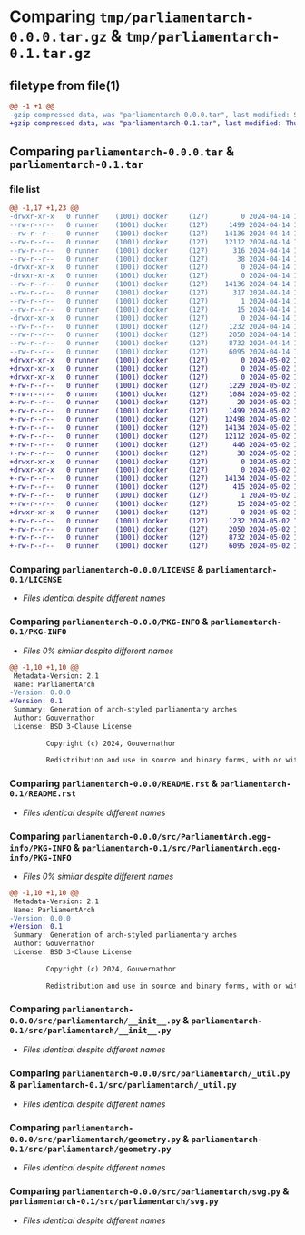 # Comparing `tmp/parliamentarch-0.0.0.tar.gz` & `tmp/parliamentarch-0.1.tar.gz`

## filetype from file(1)

```diff
@@ -1 +1 @@
-gzip compressed data, was "parliamentarch-0.0.0.tar", last modified: Sun Apr 14 14:13:47 2024, max compression
+gzip compressed data, was "parliamentarch-0.1.tar", last modified: Thu May  2 17:47:48 2024, max compression
```

## Comparing `parliamentarch-0.0.0.tar` & `parliamentarch-0.1.tar`

### file list

```diff
@@ -1,17 +1,23 @@
-drwxr-xr-x   0 runner    (1001) docker     (127)        0 2024-04-14 14:13:47.735324 parliamentarch-0.0.0/
--rw-r--r--   0 runner    (1001) docker     (127)     1499 2024-04-14 14:13:40.000000 parliamentarch-0.0.0/LICENSE
--rw-r--r--   0 runner    (1001) docker     (127)    14136 2024-04-14 14:13:47.735324 parliamentarch-0.0.0/PKG-INFO
--rw-r--r--   0 runner    (1001) docker     (127)    12112 2024-04-14 14:13:40.000000 parliamentarch-0.0.0/README.rst
--rw-r--r--   0 runner    (1001) docker     (127)      316 2024-04-14 14:13:40.000000 parliamentarch-0.0.0/pyproject.toml
--rw-r--r--   0 runner    (1001) docker     (127)       38 2024-04-14 14:13:47.735324 parliamentarch-0.0.0/setup.cfg
-drwxr-xr-x   0 runner    (1001) docker     (127)        0 2024-04-14 14:13:47.731324 parliamentarch-0.0.0/src/
-drwxr-xr-x   0 runner    (1001) docker     (127)        0 2024-04-14 14:13:47.735324 parliamentarch-0.0.0/src/ParliamentArch.egg-info/
--rw-r--r--   0 runner    (1001) docker     (127)    14136 2024-04-14 14:13:47.000000 parliamentarch-0.0.0/src/ParliamentArch.egg-info/PKG-INFO
--rw-r--r--   0 runner    (1001) docker     (127)      317 2024-04-14 14:13:47.000000 parliamentarch-0.0.0/src/ParliamentArch.egg-info/SOURCES.txt
--rw-r--r--   0 runner    (1001) docker     (127)        1 2024-04-14 14:13:47.000000 parliamentarch-0.0.0/src/ParliamentArch.egg-info/dependency_links.txt
--rw-r--r--   0 runner    (1001) docker     (127)       15 2024-04-14 14:13:47.000000 parliamentarch-0.0.0/src/ParliamentArch.egg-info/top_level.txt
-drwxr-xr-x   0 runner    (1001) docker     (127)        0 2024-04-14 14:13:47.735324 parliamentarch-0.0.0/src/parliamentarch/
--rw-r--r--   0 runner    (1001) docker     (127)     1232 2024-04-14 14:13:40.000000 parliamentarch-0.0.0/src/parliamentarch/__init__.py
--rw-r--r--   0 runner    (1001) docker     (127)     2050 2024-04-14 14:13:40.000000 parliamentarch-0.0.0/src/parliamentarch/_util.py
--rw-r--r--   0 runner    (1001) docker     (127)     8732 2024-04-14 14:13:40.000000 parliamentarch-0.0.0/src/parliamentarch/geometry.py
--rw-r--r--   0 runner    (1001) docker     (127)     6095 2024-04-14 14:13:40.000000 parliamentarch-0.0.0/src/parliamentarch/svg.py
+drwxr-xr-x   0 runner    (1001) docker     (127)        0 2024-05-02 17:47:48.157703 parliamentarch-0.1/
+drwxr-xr-x   0 runner    (1001) docker     (127)        0 2024-05-02 17:47:48.153703 parliamentarch-0.1/.github/
+drwxr-xr-x   0 runner    (1001) docker     (127)        0 2024-05-02 17:47:48.153703 parliamentarch-0.1/.github/workflows/
+-rw-r--r--   0 runner    (1001) docker     (127)     1229 2024-05-02 17:47:43.000000 parliamentarch-0.1/.github/workflows/python-package.yml
+-rw-r--r--   0 runner    (1001) docker     (127)     1084 2024-05-02 17:47:43.000000 parliamentarch-0.1/.github/workflows/python-publish.yml
+-rw-r--r--   0 runner    (1001) docker     (127)       20 2024-05-02 17:47:43.000000 parliamentarch-0.1/.gitignore
+-rw-r--r--   0 runner    (1001) docker     (127)     1499 2024-05-02 17:47:43.000000 parliamentarch-0.1/LICENSE
+-rw-r--r--   0 runner    (1001) docker     (127)    12498 2024-05-02 17:47:43.000000 parliamentarch-0.1/LISEZMOI.rst
+-rw-r--r--   0 runner    (1001) docker     (127)    14134 2024-05-02 17:47:48.157703 parliamentarch-0.1/PKG-INFO
+-rw-r--r--   0 runner    (1001) docker     (127)    12112 2024-05-02 17:47:43.000000 parliamentarch-0.1/README.rst
+-rw-r--r--   0 runner    (1001) docker     (127)      446 2024-05-02 17:47:43.000000 parliamentarch-0.1/pyproject.toml
+-rw-r--r--   0 runner    (1001) docker     (127)       38 2024-05-02 17:47:48.157703 parliamentarch-0.1/setup.cfg
+drwxr-xr-x   0 runner    (1001) docker     (127)        0 2024-05-02 17:47:48.153703 parliamentarch-0.1/src/
+drwxr-xr-x   0 runner    (1001) docker     (127)        0 2024-05-02 17:47:48.153703 parliamentarch-0.1/src/ParliamentArch.egg-info/
+-rw-r--r--   0 runner    (1001) docker     (127)    14134 2024-05-02 17:47:48.000000 parliamentarch-0.1/src/ParliamentArch.egg-info/PKG-INFO
+-rw-r--r--   0 runner    (1001) docker     (127)      415 2024-05-02 17:47:48.000000 parliamentarch-0.1/src/ParliamentArch.egg-info/SOURCES.txt
+-rw-r--r--   0 runner    (1001) docker     (127)        1 2024-05-02 17:47:48.000000 parliamentarch-0.1/src/ParliamentArch.egg-info/dependency_links.txt
+-rw-r--r--   0 runner    (1001) docker     (127)       15 2024-05-02 17:47:48.000000 parliamentarch-0.1/src/ParliamentArch.egg-info/top_level.txt
+drwxr-xr-x   0 runner    (1001) docker     (127)        0 2024-05-02 17:47:48.153703 parliamentarch-0.1/src/parliamentarch/
+-rw-r--r--   0 runner    (1001) docker     (127)     1232 2024-05-02 17:47:43.000000 parliamentarch-0.1/src/parliamentarch/__init__.py
+-rw-r--r--   0 runner    (1001) docker     (127)     2050 2024-05-02 17:47:43.000000 parliamentarch-0.1/src/parliamentarch/_util.py
+-rw-r--r--   0 runner    (1001) docker     (127)     8732 2024-05-02 17:47:43.000000 parliamentarch-0.1/src/parliamentarch/geometry.py
+-rw-r--r--   0 runner    (1001) docker     (127)     6095 2024-05-02 17:47:43.000000 parliamentarch-0.1/src/parliamentarch/svg.py
```

### Comparing `parliamentarch-0.0.0/LICENSE` & `parliamentarch-0.1/LICENSE`

 * *Files identical despite different names*

### Comparing `parliamentarch-0.0.0/PKG-INFO` & `parliamentarch-0.1/PKG-INFO`

 * *Files 0% similar despite different names*

```diff
@@ -1,10 +1,10 @@
 Metadata-Version: 2.1
 Name: ParliamentArch
-Version: 0.0.0
+Version: 0.1
 Summary: Generation of arch-styled parliamentary arches
 Author: Gouvernathor
 License: BSD 3-Clause License
         
         Copyright (c) 2024, Gouvernathor
         
         Redistribution and use in source and binary forms, with or without
```

### Comparing `parliamentarch-0.0.0/README.rst` & `parliamentarch-0.1/README.rst`

 * *Files identical despite different names*

### Comparing `parliamentarch-0.0.0/src/ParliamentArch.egg-info/PKG-INFO` & `parliamentarch-0.1/src/ParliamentArch.egg-info/PKG-INFO`

 * *Files 0% similar despite different names*

```diff
@@ -1,10 +1,10 @@
 Metadata-Version: 2.1
 Name: ParliamentArch
-Version: 0.0.0
+Version: 0.1
 Summary: Generation of arch-styled parliamentary arches
 Author: Gouvernathor
 License: BSD 3-Clause License
         
         Copyright (c) 2024, Gouvernathor
         
         Redistribution and use in source and binary forms, with or without
```

### Comparing `parliamentarch-0.0.0/src/parliamentarch/__init__.py` & `parliamentarch-0.1/src/parliamentarch/__init__.py`

 * *Files identical despite different names*

### Comparing `parliamentarch-0.0.0/src/parliamentarch/_util.py` & `parliamentarch-0.1/src/parliamentarch/_util.py`

 * *Files identical despite different names*

### Comparing `parliamentarch-0.0.0/src/parliamentarch/geometry.py` & `parliamentarch-0.1/src/parliamentarch/geometry.py`

 * *Files identical despite different names*

### Comparing `parliamentarch-0.0.0/src/parliamentarch/svg.py` & `parliamentarch-0.1/src/parliamentarch/svg.py`

 * *Files identical despite different names*


